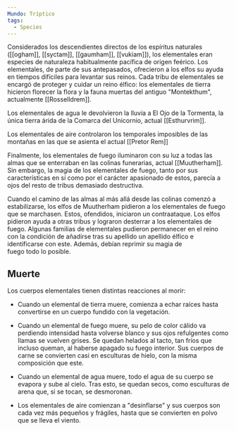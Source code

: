 ```yaml
---
Mundo: Tríptico
tags:
  - Species
---
```



Considerados los descendientes directos de los espíritus naturales ([[ogham]], [[syctam]], [[gaumham]], [[vukiam]]), los elementales eran especies de naturaleza habitualmente pacífica de origen feérico. Los elementales, de parte de sus antepasados, ofrecieron a los elfos su ayuda en tiempos difíciles para levantar sus reinos. Cada tribu de elementales se encargó de proteger y cuidar un reino élfico: los elementales de tierra hicieron florecer la flora y la fauna muertas del antiguo "Montekthum", actualmente [[Rosselldrem]]. 

Los elementales de agua le devolvieron la lluvia a El Ojo de la Tormenta, la única tierra árida de la Comarca del Unicornio, actual [[Esthurvrim]].

Los elementales de aire controlaron los temporales imposibles de las montañas en las que se asienta el actual [[Pretor Rem]]

Finalmente, los elementales de fuego iluminaron con su luz a todas las almas que se enterraban en las colinas funerarias, actual [[Muutherham]]. Sin embargo, la magia de los elementales de fuego, tanto por sus características en sí como por el carácter apasionado de estos, parecía a ojos del resto de tribus demasiado destructiva. 

Cuando el camino de las almas al más allá desde las colinas comenzó a estabilizarse, los elfos de Muutherham pidieron a los elementales de fuego que se marchasen. Estos, ofendidos, iniciaron un contraataque. Los elfos pidieron ayuda a otras tribus y lograron desterrar a los elementales de fuego. Algunas familias de elementales pudieron permanecer en el reino con la condición de añadirse tras su apellido un apellido élfico e identificarse con este. Además, debían reprimir su magia de fuego todo lo posible.

## Muerte

Los cuerpos elementales tienen distintas reacciones al morir:

- Cuando un elemental de tierra muere, comienza a echar raíces hasta convertirse en un cuerpo fundido con la vegetación.

- Cuando un elemental de fuego muere, su pelo de color cálido va perdiendo intensidad hasta volverse blanco y sus ojos refulgentes como llamas se vuelven grises. Se quedan helados al tacto, tan fríos que incluso queman, al haberse apagado su fuego interior. Sus cuerpos de carne se convierten casi en esculturas de hielo, con la misma composición que este.

- Cuando un elemental de agua muere, todo el agua de su cuerpo se evapora y sube al cielo. Tras esto, se quedan secos, como esculturas de arena que, si se tocan, se desmoronan.

- Los elementales de aire comienzan a "desinflarse" y sus cuerpos son cada vez más pequeños y frágiles, hasta que se convierten en polvo que se lleva el viento.